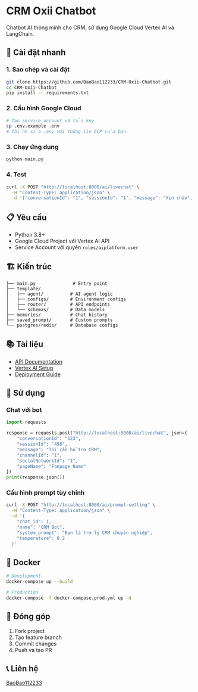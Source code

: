 # CRM Oxii Chatbot

Chatbot AI thông minh cho CRM, sử dụng Google Cloud Vertex AI và LangChain.

## 🚀 Cài đặt nhanh

### 1. Sao chép và cài đặt

```bash
git clone https://github.com/BaoBao112233/CRM-Oxii-Chatbot.git
cd CRM-Oxii-Chatbot
pip install -r requirements.txt
```

### 2. Cấu hình Google Cloud

```bash
# Tạo service account và tải key
cp .env.example .env
# Chỉnh sửa .env với thông tin GCP của bạn
```

### 3. Chạy ứng dụng

```bash
python main.py
```

### 4. Test

```bash
curl -X POST "http://localhost:8000/ai/livechat" \
  -H "Content-Type: application/json" \
  -d '{"conversationId": "1", "sessionId": "1", "message": "Xin chào", "channelId": "1", "socialNetworkId": "1", "pageName": "Name fanpage"}'
```

## 📋 Yêu cầu

- Python 3.8+
- Google Cloud Project với Vertex AI API
- Service Account với quyền `roles/aiplatform.user`

## 🏗️ Kiến trúc

```
├── main.py              # Entry point
├── template/
│   ├── agent/          # AI agent logic
│   ├── configs/        # Environment configs
│   ├── router/         # API endpoints
│   └── schemas/        # Data models
├── memories/           # Chat history
├── saved_prompt/       # Custom prompts
└── postgres/redis/     # Database configs
```

## 📚 Tài liệu

- [API Documentation](API_README.md)
- [Vertex AI Setup](VERTEX_AI_SETUP.md)
- [Deployment Guide](DEPLOYMENT_SUCCESS.md)

## 🔧 Sử dụng

### Chat với bot

```python
import requests

response = requests.post("http://localhost:8000/ai/livechat", json={
    "conversationId": "123",
    "sessionId": "456",
    "message": "Tôi cần hỗ trợ CRM",
    "channelId": "1",
    "socialNetworkId": "1",
    "pageName": "Fanpage Name"
})
print(response.json())
```

### Cấu hình prompt tùy chỉnh

```bash
curl -X POST "http://localhost:8000/ai/prompt-setting" \
  -H "Content-Type: application/json" \
  -d '{
    "chat_id": 1,
    "name": "CRM Bot",
    "system_prompt": "Bạn là trợ lý CRM chuyên nghiệp",
    "temperature": 0.2
  }'
```

## 🐳 Docker

```bash
# Development
docker-compose up --build

# Production
docker-compose -f docker-compose.prod.yml up -d
```

## 🤝 Đóng góp

1. Fork project
2. Tạo feature branch
3. Commit changes
4. Push và tạo PR

## 📞 Liên hệ

[BaoBao112233](mailto:kevinbao15072002@gmail.com)
